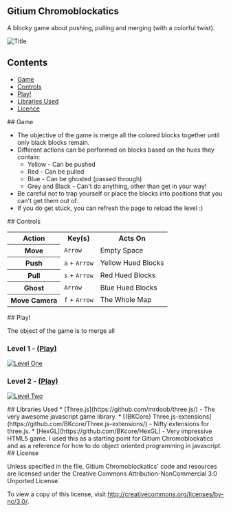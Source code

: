 ## Gitium Chromoblockatics

A blocky game about pushing, pulling and merging (with a colorful twist).

![Title](https://raw.github.com/rozifus/game-off-2012/init/img/title.png)

## Contents

- [Game](#game)
- [Controls](#controls)
- [Play!](#play)
- [Libraries Used](#libraries)
- [Licence](#licence)

<a name="game" />
## Game

- The objective of the game is merge all the colored blocks together until only black blocks remain. 
- Different actions can be performed on blocks based on the hues they contain:
  - Yellow - Can be pushed
  - Red - Can be pulled
  - Blue - Can be ghosted (passed through)
  - Grey and Black - Can't do anything, other than get in your way!
- Be careful not to trap yourself or place the blocks into positions that you can't get them out of.
- If you do get stuck, you can refresh the page to reload the level :)


<a name="controls" />
## Controls

<table>
  <tr>
    <th>Action</th>
    <th>Key(s)</th>
    <th>Acts On</th>
  </tr>
  <tr>
    <th>Move</th>
    <td><code>Arrow</code></td>
    <td>Empty Space</td>
  </tr>
  <tr>
    <th>Push</th>
    <td><code>a</code> + <code>Arrow</code></td>
    <td>Yellow Hued Blocks</td>
  </tr>
  <tr>
    <th>Pull</th>
    <td><code>s</code> + <code>Arrow</code></td>
    <td>Red Hued Blocks</td>
  </tr>
  <tr>
    <th>Ghost</th>
    <td><code>Arrow</code></td>
    <td>Blue Hued Blocks</td>
  </tr>
  <tr>
    <th>Move Camera</th>
    <td><code>f</code> + <code>Arrow</code></td>
    <td>The Whole Map</td>
  </tr>
</table>

<a name="play" />
## Play!

The object of the game is to merge all

### Level 1 - [(Play)](http://htmlpreview.github.com/?https://github.com/rozifus/game-off-2012/blob/init/one.html)

<a href="http://htmlpreview.github.com/?https://github.com/rozifus/game-off-2012/blob/init/one.html">![Level One](https://raw.github.com/rozifus/game-off-2012/init/img/one.png)</a>

### Level 2 - [(Play)](http://htmlpreview.github.com/?https://github.com/rozifus/game-off-2012/blob/init/two.html)

<a href="http://htmlpreview.github.com/?https://github.com/rozifus/game-off-2012/blob/init/two.html">![Level Two](https://raw.github.com/rozifus/game-off-2012/init/img/two.png)</a>

<a name="libraries" />
## Libraries Used
* [Three.js](https://github.com/mrdoob/three.js/) - The very awesome javascript game library.
* [(BKCore) Three.js-extensions](https://github.com/BKcore/Three.js-extensions/) - Nifty extensions for three.js.
* [HexGL](https://github.com/BKcore/HexGL) - Very impressive HTML5 game. I used this as a starting point for Gitium Chromoblockatics and as a reference for how to do object oriented programming in javascript.

<a name="licence" />
## License

Unless specified in the file, Gitium Chromoblockatics' code and resources are licensed under the Creative Commons Attribution-NonCommercial 3.0 Unported License.

To view a copy of this license, visit http://creativecommons.org/licenses/by-nc/3.0/.
